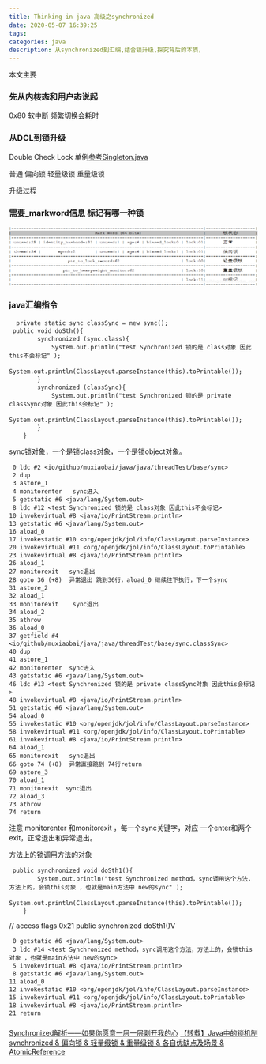 ```yaml
---
title: Thinking in java 高级之synchronized
date: 2020-05-07 16:39:25
tags:
categories: java
description: 从synchronized到汇编,结合锁升级,探究背后的本质，
---
```


本文主要

### 先从内核态和用户态说起
0x80 软中断 频繁切换会耗时

### 从DCL到锁升级
Double Check Lock 单例[参考Singleton.java](https://github.com/muxiaobai/java-demo/blob/master/test-java-demo/src/main/java/io/github/muxiaobai/java/java/threadTest/Singleton.java)

普通 偏向锁 轻量级锁 重量级锁

升级过程

### 需要_markword信息 标记有哪一种锁
![java 对象大小](Thinking-in-java-高级之synchronized/锁偏向.png)

### java汇编指令
```
  private static sync classSync = new sync();
 public void doSth(){
        synchronized (sync.class){
            System.out.println("test Synchronized 锁的是 class对象 因此this不会标记" );
            System.out.println(ClassLayout.parseInstance(this).toPrintable());
        }
        synchronized (classSync){
            System.out.println("test Synchronized 锁的是 private classSync对象 因此this会标记" );
            System.out.println(ClassLayout.parseInstance(this).toPrintable());
        }
    }
```

sync锁对象，一个是锁class对象，一个是锁object对象。
```
 0 ldc #2 <io/github/muxiaobai/java/java/threadTest/base/sync>
 2 dup
 3 astore_1
 4 monitorenter   sync进入
 5 getstatic #6 <java/lang/System.out>
 8 ldc #12 <test Synchronized 锁的是 class对象 因此this不会标记>
10 invokevirtual #8 <java/io/PrintStream.println>
13 getstatic #6 <java/lang/System.out>
16 aload_0
17 invokestatic #10 <org/openjdk/jol/info/ClassLayout.parseInstance>
20 invokevirtual #11 <org/openjdk/jol/info/ClassLayout.toPrintable>
23 invokevirtual #8 <java/io/PrintStream.println>
26 aload_1
27 monitorexit   sync退出
28 goto 36 (+8)  异常退出 跳到36行，aload_0 继续往下执行，下一个sync
31 astore_2
32 aload_1
33 monitorexit    sync退出
34 aload_2
35 athrow
36 aload_0
37 getfield #4 <io/github/muxiaobai/java/java/threadTest/base/sync.classSync>
40 dup
41 astore_1
42 monitorenter  sync进入
43 getstatic #6 <java/lang/System.out>
46 ldc #13 <test Synchronized 锁的是 private classSync对象 因此this会标记>
48 invokevirtual #8 <java/io/PrintStream.println>
51 getstatic #6 <java/lang/System.out>
54 aload_0
55 invokestatic #10 <org/openjdk/jol/info/ClassLayout.parseInstance>
58 invokevirtual #11 <org/openjdk/jol/info/ClassLayout.toPrintable>
61 invokevirtual #8 <java/io/PrintStream.println>
64 aload_1
65 monitorexit   sync退出
66 goto 74 (+8)  异常直接跳到 74行return
69 astore_3
70 aload_1
71 monitorexit  sync退出
72 aload_3
73 athrow
74 return
```
注意 monitorenter 和monitorexit  ，每一个sync关键字，对应 一个enter和两个exit，正常退出和异常退出。

方法上的锁调用方法的对象

```
 public synchronized void doSth1(){
        System.out.println("test Synchronized method，sync调用这个方法，方法上的，会锁this对象 ，也就是main方法中 new的sync" );
        System.out.println(ClassLayout.parseInstance(this).toPrintable());
    }
```

// access flags 0x21
public synchronized doSth1()V
```
 0 getstatic #6 <java/lang/System.out>
 3 ldc #14 <test Synchronized method，sync调用这个方法，方法上的，会锁this对象 ，也就是main方法中 new的sync>
 5 invokevirtual #8 <java/io/PrintStream.println>
 8 getstatic #6 <java/lang/System.out>
11 aload_0
12 invokestatic #10 <org/openjdk/jol/info/ClassLayout.parseInstance>
15 invokevirtual #11 <org/openjdk/jol/info/ClassLayout.toPrintable>
18 invokevirtual #8 <java/io/PrintStream.println>
21 return

```

### 



[Synchronized解析——如果你愿意一层一层剥开我的心](https://juejin.im/post/5d5374076fb9a06ac76da894#heading-18)
[【转载】Java中的锁机制 synchronized & 偏向锁 & 轻量级锁 & 重量级锁 & 各自优缺点及场景 & AtomicReference](https://www.cnblogs.com/charlesblc/p/5994162.html)
